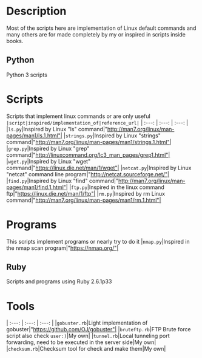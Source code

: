 # Description
Most of the scripts here are implementation of Linux default commands and
many others are for made completely by my or inspired in scripts inside books.
## Python
Python 3 scripts
# Scripts
Scripts  that implement linux commands or are only useful
`|script|inspired/implementation_of|reference_url|`
| :---: | :---: | :---: |
|`ls.py`|Inspired by Linux "ls" command|"http://man7.org/linux/man-pages/man1/ls.1.html"|
|`strings.py`|Inspired by Linux "strings" command|"http://man7.org/linux/man-pages/man1/strings.1.html"|
|`grep.py`|Inspired by Linux "grep" command|"http://linuxcommand.org/lc3_man_pages/grep1.html"|
|`wget.py`|Inspired by Linux "wget" command|"https://linux.die.net/man/1/wget"|
|`netcat.py`|Inspired by Linux "netcat" command line program|"http://netcat.sourceforge.net/"|
|`find.py`|Inspired by Linux "find" command|"http://man7.org/linux/man-pages/man1/find.1.html"|
|`ftp.py`|Inspired in the linux command ftp|"https://linux.die.net/man/1/ftp"|
|`rm.py`|Inspired by rm Linux command|"http://man7.org/linux/man-pages/man1/rm.1.html"|
# Programs
This scripts implement programs or nearly try to do it
|`nmap.py`|Inspired in the nmap scan program|"https://nmap.org/"|
## Ruby
Scripts and programs using Ruby 2.6.1p33
# Tools
| :---: | :---: | :---: |
|`gobuster.rb`|Light implementation of gobuster|"https://github.com/OJ/gobuster"|
|`bruteftp.rb`|FTP Brute force script also check `user:)`|My own|
|`tunnel.rb`|Local tunneling port forwarding, need to be executed in the server side|My own|
|`checksum.rb`|Checksum tool for check and make them|My own|
